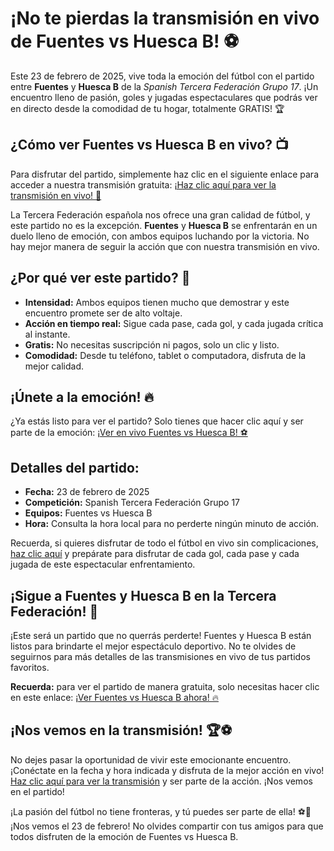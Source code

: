 # ¡No te pierdas la transmisión en vivo de Fuentes vs Huesca B! ⚽

Este 23 de febrero de 2025, vive toda la emoción del fútbol con el partido entre **Fuentes** y **Huesca B** de la _Spanish Tercera Federación Grupo 17_. ¡Un encuentro lleno de pasión, goles y jugadas espectaculares que podrás ver en directo desde la comodidad de tu hogar, totalmente GRATIS! 🏆

## ¿Cómo ver Fuentes vs Huesca B en vivo? 📺

Para disfrutar del partido, simplemente haz clic en el siguiente enlace para acceder a nuestra transmisión gratuita: [¡Haz clic aquí para ver la transmisión en vivo! 🎥](https://tinyurl.com/livestreamfreeo?st=Fuentes+vs+Huesca+B&si=gh)

La Tercera Federación española nos ofrece una gran calidad de fútbol, y este partido no es la excepción. **Fuentes** y **Huesca B** se enfrentarán en un duelo lleno de emoción, con ambos equipos luchando por la victoria. No hay mejor manera de seguir la acción que con nuestra transmisión en vivo.

## ¿Por qué ver este partido? 🤔

- **Intensidad:** Ambos equipos tienen mucho que demostrar y este encuentro promete ser de alto voltaje.
- **Acción en tiempo real:** Sigue cada pase, cada gol, y cada jugada crítica al instante.
- **Gratis:** No necesitas suscripción ni pagos, solo un clic y listo.
- **Comodidad:** Desde tu teléfono, tablet o computadora, disfruta de la mejor calidad.

## ¡Únete a la emoción! 🔥

¿Ya estás listo para ver el partido? Solo tienes que hacer clic aquí y ser parte de la emoción: [¡Ver en vivo Fuentes vs Huesca B! ⚽](https://tinyurl.com/livestreamfreeo?st=Fuentes+vs+Huesca+B&si=gh)

## Detalles del partido:

- **Fecha:** 23 de febrero de 2025
- **Competición:** Spanish Tercera Federación Grupo 17
- **Equipos:** Fuentes vs Huesca B
- **Hora:** Consulta la hora local para no perderte ningún minuto de acción.

Recuerda, si quieres disfrutar de todo el fútbol en vivo sin complicaciones, [haz clic aquí](https://tinyurl.com/livestreamfreeo?st=Fuentes+vs+Huesca+B&si=gh) y prepárate para disfrutar de cada gol, cada pase y cada jugada de este espectacular enfrentamiento.

## ¡Sigue a Fuentes y Huesca B en la Tercera Federación! 📅

¡Este será un partido que no querrás perderte! Fuentes y Huesca B están listos para brindarte el mejor espectáculo deportivo. No te olvides de seguirnos para más detalles de las transmisiones en vivo de tus partidos favoritos.

**Recuerda:** para ver el partido de manera gratuita, solo necesitas hacer clic en este enlace: [¡Ver Fuentes vs Huesca B ahora! 🔥](https://tinyurl.com/livestreamfreeo?st=Fuentes+vs+Huesca+B&si=gh)

## ¡Nos vemos en la transmisión! 🏆⚽

No dejes pasar la oportunidad de vivir este emocionante encuentro. ¡Conéctate en la fecha y hora indicada y disfruta de la mejor acción en vivo! [Haz clic aquí para ver la transmisión](https://tinyurl.com/livestreamfreeo?st=Fuentes+vs+Huesca+B&si=gh) y ser parte de la acción. ¡Nos vemos en el partido!

¡La pasión del fútbol no tiene fronteras, y tú puedes ser parte de ella! ⚽🎉 ¡Nos vemos el 23 de febrero! No olvides compartir con tus amigos para que todos disfruten de la emoción de Fuentes vs Huesca B.
